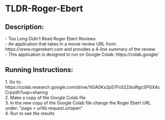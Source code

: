 # TLDR-Roger-Ebert
<h2>Description:</h2>
- Too Long Didn't Read Roger Ebert Reviews <br/>
- An application that takes in a movie review URL from: https://www.rogerebert.com and provides a 4-line summary of the review <br/>
- This application is designed to run on Google Colab: https://colab.google/ <br/>

<h2>Running Instructions:</h2>
1. Go to: https://colab.research.google.com/drive/1tGA0Kx2p57Fs52ZduWgcSPGX4cCrpzdh?usp=sharing <br/>
2. Make a copy of the Google Colab file <br/>
3. In the new copy of the Google Colab file change the Roger Ebert URL under: "page = urllib.request.urlopen" <br/>
4. Run to see the results <br/>
